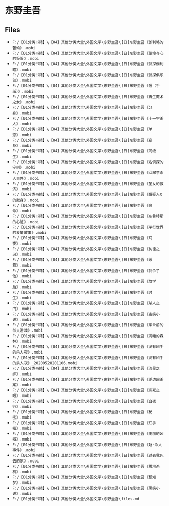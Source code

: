 # 东野圭吾

## Files

- `F:/【01分类书籍】\【04】其他分类大全\外国文学\东野圭吾\[日]东野圭吾《伽利略的苦恼》.mobi`
- `F:/【01分类书籍】\【04】其他分类大全\外国文学\东野圭吾\[日]东野圭吾《使命与心的极限》.mobi`
- `F:/【01分类书籍】\【04】其他分类大全\外国文学\东野圭吾\[日]东野圭吾《侦探伽利略》.mobi`
- `F:/【01分类书籍】\【04】其他分类大全\外国文学\东野圭吾\[日]东野圭吾《侦探俱乐部》.mobi`
- `F:/【01分类书籍】\【04】其他分类大全\外国文学\东野圭吾\[日]东野圭吾《信（手纸）》.mobi`
- `F:/【01分类书籍】\【04】其他分类大全\外国文学\东野圭吾\[日]东野圭吾《再生魔术之女》.mobi`
- `F:/【01分类书籍】\【04】其他分类大全\外国文学\东野圭吾\[日]东野圭吾《分身》.mobi`
- `F:/【01分类书籍】\【04】其他分类大全\外国文学\东野圭吾\[日]东野圭吾《十一字杀人》.mobi`
- `F:/【01分类书籍】\【04】其他分类大全\外国文学\东野圭吾\[日]东野圭吾《单恋》.mobi`
- `F:/【01分类书籍】\【04】其他分类大全\外国文学\东野圭吾\[日]东野圭吾《变身》.mobi`
- `F:/【01分类书籍】\【04】其他分类大全\外国文学\东野圭吾\[日]东野圭吾《同级生》.mobi`
- `F:/【01分类书籍】\【04】其他分类大全\外国文学\东野圭吾\[日]东野圭吾《名侦探的守则》.mobi`
- `F:/【01分类书籍】\【04】其他分类大全\外国文学\东野圭吾\[日]东野圭吾《回廊亭杀人事件》.mobi`
- `F:/【01分类书籍】\【04】其他分类大全\外国文学\东野圭吾\[日]东野圭吾《圣女的救济》.mobi`
- `F:/【01分类书籍】\【04】其他分类大全\外国文学\东野圭吾\[日]东野圭吾《嫌疑人X的献身》.mobi`
- `F:/【01分类书籍】\【04】其他分类大全\外国文学\东野圭吾\[日]东野圭吾《宿命》.mobi`
- `F:/【01分类书籍】\【04】其他分类大全\外国文学\东野圭吾\[日]东野圭吾《布鲁特斯的心脏》.mobi`
- `F:/【01分类书籍】\【04】其他分类大全\外国文学\东野圭吾\[日]东野圭吾《平行世界的爱情故事》.mobi`
- `F:/【01分类书籍】\【04】其他分类大全\外国文学\东野圭吾\[日]东野圭吾《幻夜》.mobi`
- `F:/【01分类书籍】\【04】其他分类大全\外国文学\东野圭吾\[日]东野圭吾《彷徨之刃》.mobi`
- `F:/【01分类书籍】\【04】其他分类大全\外国文学\东野圭吾\[日]东野圭吾《恶意》.mobi`
- `F:/【01分类书籍】\【04】其他分类大全\外国文学\东野圭吾\[日]东野圭吾《我杀了他》.mobi`
- `F:/【01分类书籍】\【04】其他分类大全\外国文学\东野圭吾\[日]东野圭吾《放学后》.mobi`
- `F:/【01分类书籍】\【04】其他分类大全\外国文学\东野圭吾\[日]东野圭吾《时生》.mobi`
- `F:/【01分类书籍】\【04】其他分类大全\外国文学\东野圭吾\[日]东野圭吾《杀人之门》.mobi`
- `F:/【01分类书籍】\【04】其他分类大全\外国文学\东野圭吾\[日]东野圭吾《毒笑小说》.mobi`
- `F:/【01分类书籍】\【04】其他分类大全\外国文学\东野圭吾\[日]东野圭吾《毕业前的杀人游戏》.mobi`
- `F:/【01分类书籍】\【04】其他分类大全\外国文学\东野圭吾\[日]东野圭吾《沉睡的森林》.mobi`
- `F:/【01分类书籍】\【04】其他分类大全\外国文学\东野圭吾\[日]东野圭吾《没有凶手的杀人夜》.mobi`
- `F:/【01分类书籍】\【04】其他分类大全\外国文学\东野圭吾\[日]东野圭吾《没有凶手的杀人夜》_20200528201106.mobi`
- `F:/【01分类书籍】\【04】其他分类大全\外国文学\东野圭吾\[日]东野圭吾《流星之绊》.mobi`
- `F:/【01分类书籍】\【04】其他分类大全\外国文学\东野圭吾\[日]东野圭吾《湖边凶杀案》.mobi`
- `F:/【01分类书籍】\【04】其他分类大全\外国文学\东野圭吾\[日]东野圭吾《濒死之眼》.mobi`
- `F:/【01分类书籍】\【04】其他分类大全\外国文学\东野圭吾\[日]东野圭吾《白夜行》.mobi`
- `F:/【01分类书籍】\【04】其他分类大全\外国文学\东野圭吾\[日]东野圭吾《秘密》.mobi`
- `F:/【01分类书籍】\【04】其他分类大全\外国文学\东野圭吾\[日]东野圭吾《红手指》.mobi`
- `F:/【01分类书籍】\【04】其他分类大全\外国文学\东野圭吾\[日]东野圭吾《美丽的凶器》.mobi`
- `F:/【01分类书籍】\【04】其他分类大全\外国文学\东野圭吾\[日]东野圭吾《超·杀人事件》.mobi`
- `F:/【01分类书籍】\【04】其他分类大全\外国文学\东野圭吾\[日]东野圭吾《过去我死去的家》.mobi`
- `F:/【01分类书籍】\【04】其他分类大全\外国文学\东野圭吾\[日]东野圭吾《雪地杀机》.mobi`
- `F:/【01分类书籍】\【04】其他分类大全\外国文学\东野圭吾\[日]东野圭吾《预知梦》.mobi`
- `F:/【01分类书籍】\【04】其他分类大全\外国文学\东野圭吾\[日]东野圭吾《黑笑小说》.mobi`
- `F:/【01分类书籍】\【04】其他分类大全\外国文学\东野圭吾\files.md`
